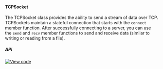 #### TCPSocket

The TCPSocket class provides the ability to send a stream of data over TCP. TCPSockets maintain a stateful connection that starts with the `connect` member function. After successfully connecting to a server, you can use the `send` and `recv` member functions to send and receive data (similar to writing or reading from a file).

##### API

[![View code](https://www.mbed.com/embed/?type=library)](/docs/v5.4/mbed-os-api-doxy/class_t_c_p_socket.html)
